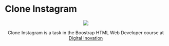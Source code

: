 # Clone Instagram

<p align="center"><img src="https://i.ibb.co/mqQVgJ1/insta.png"/></p>

<p align="center">
  Clone Instagram is a task in the Boostrap HTML Web Developer course at 
  <br>
  <a href='https://web.digitalinnovation.one/'>Digital Inovation</a>
  </p>
